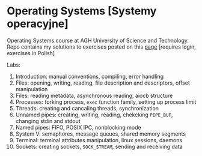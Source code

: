 # Operating Systems [Systemy operacyjne]

Operating Systems course at AGH University of Science and Technology.  
Repo contains my solutions to exercises posted on this [page](https://ai.ia.agh.edu.pl/pl:dydaktyka:so:2017:start) [requires login, exercises in Polish]

Labs:
1. Introduction: manual conventions, compiling, error handling  
2. Files: opening, writing, reading, file description and descriptors, offset manipulation  
3. Files: reading metadata, asynchronous reading, aiocb structure
4. Processes: forking process, `exec` function family, setting up process limit
5. Threads: creating and cancaling threads, synchronization
6. Unnamed pipes: creating, writing, reading, chekcking `PIPE_BUF`, changing stdin and stdout
7. Named pipes: FIFO, POSIX IPC, nonblocking mode
8. System V: semaphores, message queues, shared memory segments
9. Terminal: terminal attributes manipulation, linux sessions, daemons
10. Sockets: creating sockets, `SOCK_STREAM`, sending and receiving data